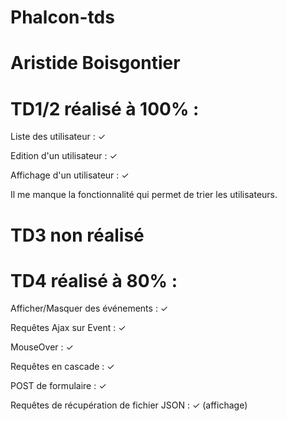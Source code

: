 # Phalcon-tds

# Aristide Boisgontier

# TD1/2 réalisé à 100% :
Liste des utilisateur : ✓ 

Edition d'un utilisateur : ✓

Affichage d'un utilisateur : ✓

Il me manque la fonctionnalité qui permet de trier les utilisateurs.

# TD3 non réalisé

# TD4 réalisé à 80% :

Afficher/Masquer des événements : ✓

Requêtes Ajax sur Event : ✓

MouseOver : ✓

Requêtes en cascade : ✓

POST de formulaire : ✓

Requêtes de récupération de fichier JSON : ✓ (affichage)

